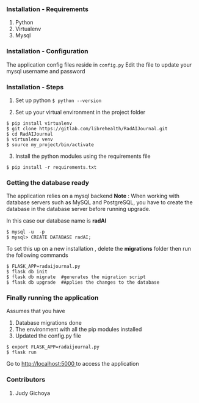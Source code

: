 ### Installation - Requirements 
1. Python 
2. Virtualenv 
3. Mysql 


### Installation - Configuration 

The application config files reside in  ```config.py```
Edit the file to update your mysql username and password

### Installation - Steps

1. Set up python 
```$ python --version```

2. Set up your virtual environment in the project folder
```
$ pip install virtualenv
$ git clone https://gitlab.com/librehealth/RadAIJournal.git
$ cd RadAIJournal
$ virtualenv venv
$ source my_project/bin/activate
```

3. Install the python modules using the requirements file
```
$ pip install -r requirements.txt
```

### Getting the database ready 

The application relies on a  mysql backend 
**Note** : When working with database servers such as MySQL and PostgreSQL, you have to create the database in the database server before running upgrade.

In this case our database name is **radAI**
```
$ mysql -u  -p
$ mysql> CREATE DATABASE radAI;
```

To set this up on a new installation , delete the **migrations** folder  then run the following commands

```
$ FLASK_APP=radaijournal.py
$ flask db init
$ flask db migrate  #generates the migration script 
$ flask db upgrade  #Applies the changes to the database 
```


### Finally running the application 

Assumes that you have 
1. Database migrations done 
2. The environment with all the pip modules installed 
3. Updated the config.py file 

```
$ export FLASK_APP=radaijournal.py
$ flask run
```

Go to <a href="http://localhost:5000"> http://localhost:5000 </a>to access the application

### Contributors 
1. Judy Gichoya 